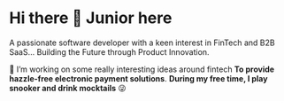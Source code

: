 # Hi there 👋 Junior here

A passionate software developer with a keen interest in FinTech and B2B SaaS... Building the Future through Product Innovation.

💫 I’m working on some really interesting ideas around fintech **To provide hazzle-free electronic payment solutions**. **During my free time, I play snooker and drink mocktails** 😜




